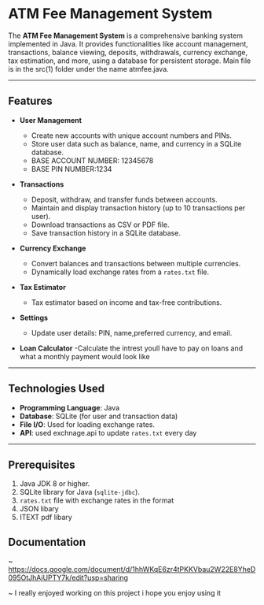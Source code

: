 
# ATM Fee Management System

The **ATM Fee Management System** is a comprehensive banking system implemented in Java. It provides functionalities like account management, transactions, balance viewing, deposits, withdrawals, currency exchange, tax estimation, and more, using a database for persistent storage.
Main file is in the src(1) folder under the name atmfee.java.

---

## Features

- **User Management**
  - Create new accounts with unique account numbers and PINs.
  - Store user data such as balance, name, and currency in a SQLite database.
  - BASE ACCOUNT NUMBER: 12345678
  - BASE PIN NUMBER:1234 

- **Transactions**
  - Deposit, withdraw, and transfer funds between accounts.
  - Maintain and display transaction history (up to 10 transactions per user).
  - Download transactions as CSV or PDF file.
  - Save transaction history in a SQLite database.

- **Currency Exchange**
  - Convert balances and transactions between multiple currencies.
  - Dynamically load exchange rates from a `rates.txt` file.

- **Tax Estimator**
  - Tax estimator based on income and tax-free contributions.

- **Settings**
  - Update user details: PIN, name,preferred currency, and email.

- **Loan Calculator**
  -Calculate the intrest youll have to pay on loans and what a monthly payment would look like

---

## Technologies Used

- **Programming Language**: Java
- **Database**: SQLite (for user and transaction data)
- **File I/O**: Used for loading exchange rates.
- **API**: used exchnage.api to update `rates.txt` every day 

---

## Prerequisites

1. Java JDK 8 or higher.
2. SQLite library for Java (`sqlite-jdbc`).
3. `rates.txt` file with exchange rates in the format
4. JSON libary
5. ITEXT pdf libary

## Documentation
~ https://docs.google.com/document/d/1hhWKqE6zr4tPKKVbau2W22E8YheD095OtJhAjUPTY7k/edit?usp=sharing


~ I really enjoyed working on this project i hope you enjoy using it
